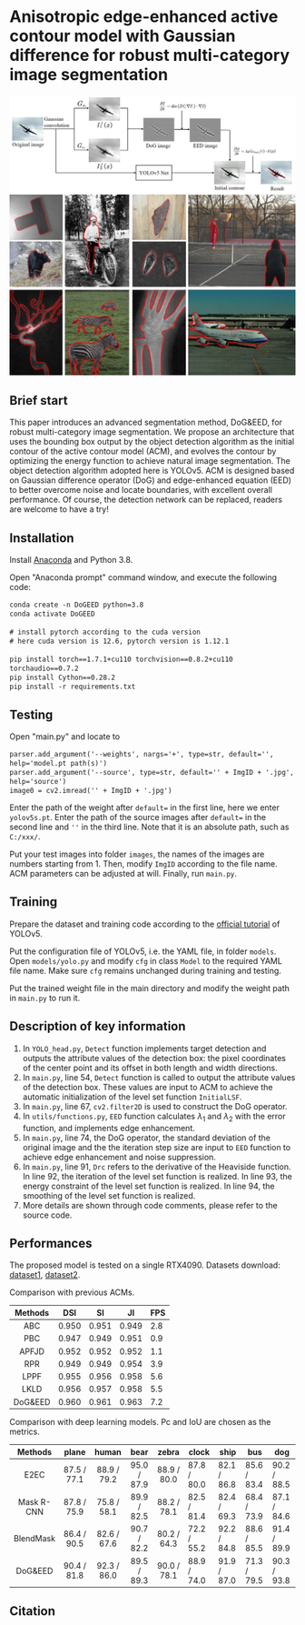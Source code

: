 # Anisotropic edge-enhanced active contour model with Gaussian difference for robust multi-category image segmentation

![flow chart](flowchart.jpg)
![results](results.jpg)

## Brief start

This paper introduces an advanced segmentation method, DoG&EED, for robust multi-category image segmentation. 
We propose an architecture that uses the bounding box output by the object detection algorithm as the initial contour of the active contour model (ACM), and evolves the contour by optimizing the energy function to achieve natural image segmentation.
The object detection algorithm adopted here is YOLOv5. ACM is designed based on Gaussian difference operator (DoG) and edge-enhanced equation (EED) to better overcome noise and locate boundaries, with excellent overall performance.
Of course, the detection network can be replaced, readers are welcome to have a try!

## Installation

Install [Anaconda](https://www.anaconda.com/download/success) and Python 3.8.

Open "Anaconda prompt" command window, and execute the following code:
```
conda create -n DoGEED python=3.8
conda activate DoGEED

# install pytorch according to the cuda version
# here cuda version is 12.6, pytorch version is 1.12.1

pip install torch==1.7.1+cu110 torchvision==0.8.2+cu110 torchaudio==0.7.2
pip install Cython==0.28.2
pip install -r requirements.txt
```

## Testing

Open "main.py" and locate to
```
parser.add_argument('--weights', nargs='+', type=str, default='', help='model.pt path(s)')
parser.add_argument('--source', type=str, default='' + ImgID + '.jpg', help='source')
image0 = cv2.imread('' + ImgID + '.jpg')
```
Enter the path of the weight after `default=` in the first line, here we enter `yolov5s.pt`.
Enter the path of the source images after `default=` in the second line and `''` in the third line. 
Note that it is an absolute path, such as `C:/xxx/`.

Put your test images into folder `images`, the names of the images are numbers starting from 1. Then, modify `ImgID` according to the file name.
ACM parameters can be adjusted at will. Finally, run `main.py`.

## Training
Prepare the dataset and training code according to the [official tutorial](https://github.com/ultralytics/yolov5) of YOLOv5. 

Put the configuration file of YOLOv5, i.e. the YAML file, in folder `models`. Open `models/yolo.py` and modify `cfg` in class `Model` to the required YAML file name. Make sure `cfg` remains unchanged during training and testing.

Put the trained weight file in the main directory and modify the weight path in `main.py` to run it. 

## Description of key information
1. In `YOLO_head.py`, `Detect` function implements target detection and outputs the attribute values ​​of the detection box: the pixel coordinates of the center point and its offset in both length and width directions.
2. In `main.py`, line 54, `Detect` function is called to output the attribute values of the detection box. These values are input ​​to ACM to achieve the automatic initialization of the level set function `InitialLSF`.
3. In `main.py`, line 67, `cv2.filter2D` is used to construct the DoG operator.
4. In `utils/functions.py`, `EED` function calculates $\lambda_1$ and $\lambda_2$ with the error function, and implements edge enhancement.
5. In `main.py`, line 74, the DoG operator, the standard deviation of the original image and the the iteration step size are input to `EED` function to achieve edge enhancement and noise suppression.
6. In `main.py`, line 91, `Drc` refers to the derivative of the Heaviside function. In line 92, the iteration of the level set function is realized. In line 93, the energy constraint of the level set function is realized. In line 94, the smoothing of the level set function is realized.
7. More details are shown through code comments, please refer to the source code.

## Performances

The proposed model is tested on a single RTX4090. Datasets download: [dataset1](https://www2.eecs.berkeley.edu/Research/Projects/CS/vision/bsds/), [dataset2](https://cocodataset.org/#download).

Comparison with previous ACMs.

| Methods |  DSI  |  SI   |  JI   | FPS |
|:-------:|:-----:|:-----:|:-----:|-----|
|   ABC   | 0.950 | 0.951 | 0.949 | 2.8 |
|   PBC   | 0.947 | 0.949 | 0.951 | 0.9 |
|  APFJD  | 0.952 | 0.952 | 0.952 | 1.1 |
|   RPR   | 0.949 | 0.949 | 0.954 | 3.9 |
|  LPPF   | 0.955 | 0.956 | 0.958 | 5.6 |
|  LKLD   | 0.956 | 0.957 | 0.958 | 5.5 |
| DoG&EED | 0.960 | 0.961 | 0.963 | 7.2 |

Comparison with deep learning models. Pc and IoU are chosen as the metrics.

|  Methods   |    plane    |    human    |    bear     |    zebra    | clock       | ship        | bus         | dog         |
|:----------:|:-----------:|:-----------:|:-----------:|:-----------:|-------------|-------------|-------------|-------------|
|    E2EC    | 87.5 / 77.1 | 88.9 / 79.2 | 95.0 / 87.9 | 88.9 / 80.0 | 87.8 / 80.0 | 82.1 / 86.8 | 85.6 / 83.4 | 90.2 / 88.5 |
| Mask R-CNN | 87.8 / 75.9 | 75.8 / 58.1 | 89.9 / 82.5 | 88.2 / 78.1 | 82.5 / 81.4 | 82.4 / 69.3 | 68.4 / 73.9 | 87.1 / 84.6 |
| BlendMask  | 86.4 / 90.5 | 82.6 / 67.6 | 90.7 / 82.2 | 80.2 / 64.3 | 72.2 / 55.2 | 92.2 / 84.8 | 88.6 / 85.5 | 91.4 / 89.9 |
|  DoG&EED   | 90.4 / 81.8 | 92.3 / 86.0 | 89.5 / 89.3 | 90.0 / 78.1 | 88.9 / 74.0 | 91.9 / 87.0 | 71.3 / 79.5 | 90.3 / 93.8 |


## Citation


